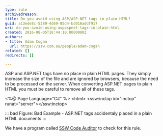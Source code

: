 ```yaml
---
type: rule
archivedreason: 
title: Do you avoid using ASP/ASP.NET tags in plain HTML?
guid: a13ede8c-5389-4d69-85d4-bd016addf917
uri: do-you-avoid-using-aspaspnet-tags-in-plain-html
created: 2016-08-05T18:44:10.0000000Z
authors:
- title: Adam Cogan
  url: https://ssw.com.au/people/adam-cogan
related: []
redirects: []

---
```


ASP and ASP.NET tags have no place in plain HTML pages. They simply increase the size of the file and are ignored by browsers, because the need to be processed on the server. When converting ASP.NET pages to plain HTML you must be careful to remove all of these tags.

<!--endintro-->

&lt;%@ Page Language="C#" %&gt;
&lt;html&gt;
&lt;ssw:inctop id="inctop" runat="server"&gt;&lt;/ssw:inctop&gt;


::: bad
Figure: Bad Example - ASP.NET tags accidentaly placed in a plain HTML documents
:::


We have a program called [SSW Code Auditor](https&#58;//www.ssw.com.au/ssw/codeauditor/) to check for this rule.
